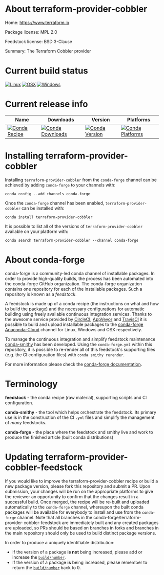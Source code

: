 About terraform-provider-cobbler
================================

Home: https://www.terraform.io

Package license: MPL 2.0

Feedstock license: BSD 3-Clause

Summary: The Terraform Cobbler provider



Current build status
====================

[![Linux](https://img.shields.io/circleci/project/github/conda-forge/terraform-provider-cobbler-feedstock/master.svg?label=Linux)](https://circleci.com/gh/conda-forge/terraform-provider-cobbler-feedstock)
[![OSX](https://img.shields.io/travis/conda-forge/terraform-provider-cobbler-feedstock/master.svg?label=macOS)](https://travis-ci.org/conda-forge/terraform-provider-cobbler-feedstock)
[![Windows](https://img.shields.io/appveyor/ci/conda-forge/terraform-provider-cobbler-feedstock/master.svg?label=Windows)](https://ci.appveyor.com/project/conda-forge/terraform-provider-cobbler-feedstock/branch/master)

Current release info
====================

| Name | Downloads | Version | Platforms |
| --- | --- | --- | --- |
| [![Conda Recipe](https://img.shields.io/badge/recipe-terraform--provider--cobbler-green.svg)](https://anaconda.org/conda-forge/terraform-provider-cobbler) | [![Conda Downloads](https://img.shields.io/conda/dn/conda-forge/terraform-provider-cobbler.svg)](https://anaconda.org/conda-forge/terraform-provider-cobbler) | [![Conda Version](https://img.shields.io/conda/vn/conda-forge/terraform-provider-cobbler.svg)](https://anaconda.org/conda-forge/terraform-provider-cobbler) | [![Conda Platforms](https://img.shields.io/conda/pn/conda-forge/terraform-provider-cobbler.svg)](https://anaconda.org/conda-forge/terraform-provider-cobbler) |

Installing terraform-provider-cobbler
=====================================

Installing `terraform-provider-cobbler` from the `conda-forge` channel can be achieved by adding `conda-forge` to your channels with:

```
conda config --add channels conda-forge
```

Once the `conda-forge` channel has been enabled, `terraform-provider-cobbler` can be installed with:

```
conda install terraform-provider-cobbler
```

It is possible to list all of the versions of `terraform-provider-cobbler` available on your platform with:

```
conda search terraform-provider-cobbler --channel conda-forge
```


About conda-forge
=================

conda-forge is a community-led conda channel of installable packages.
In order to provide high-quality builds, the process has been automated into the
conda-forge GitHub organization. The conda-forge organization contains one repository
for each of the installable packages. Such a repository is known as a *feedstock*.

A feedstock is made up of a conda recipe (the instructions on what and how to build
the package) and the necessary configurations for automatic building using freely
available continuous integration services. Thanks to the awesome service provided by
[CircleCI](https://circleci.com/), [AppVeyor](http://www.appveyor.com/)
and [TravisCI](https://travis-ci.org/) it is possible to build and upload installable
packages to the [conda-forge](https://anaconda.org/conda-forge)
[Anaconda-Cloud](http://docs.anaconda.org/) channel for Linux, Windows and OSX respectively.

To manage the continuous integration and simplify feedstock maintenance
[conda-smithy](http://github.com/conda-forge/conda-smithy) has been developed.
Using the ``conda-forge.yml`` within this repository, it is possible to re-render all of
this feedstock's supporting files (e.g. the CI configuration files) with ``conda smithy rerender``.

For more information please check the [conda-forge documentation](https://conda-forge.org/docs/).

Terminology
===========

**feedstock** - the conda recipe (raw material), supporting scripts and CI configuration.

**conda-smithy** - the tool which helps orchestrate the feedstock.
                   Its primary use is in the construction of the CI ``.yml`` files
                   and simplify the management of *many* feedstocks.

**conda-forge** - the place where the feedstock and smithy live and work to
                  produce the finished article (built conda distributions)


Updating terraform-provider-cobbler-feedstock
=============================================

If you would like to improve the terraform-provider-cobbler recipe or build a new
package version, please fork this repository and submit a PR. Upon submission,
your changes will be run on the appropriate platforms to give the reviewer an
opportunity to confirm that the changes result in a successful build. Once
merged, the recipe will be re-built and uploaded automatically to the
`conda-forge` channel, whereupon the built conda packages will be available for
everybody to install and use from the `conda-forge` channel.
Note that all branches in the conda-forge/terraform-provider-cobbler-feedstock are
immediately built and any created packages are uploaded, so PRs should be based
on branches in forks and branches in the main repository should only be used to
build distinct package versions.

In order to produce a uniquely identifiable distribution:
 * If the version of a package **is not** being increased, please add or increase
   the [``build/number``](http://conda.pydata.org/docs/building/meta-yaml.html#build-number-and-string).
 * If the version of a package **is** being increased, please remember to return
   the [``build/number``](http://conda.pydata.org/docs/building/meta-yaml.html#build-number-and-string)
   back to 0.